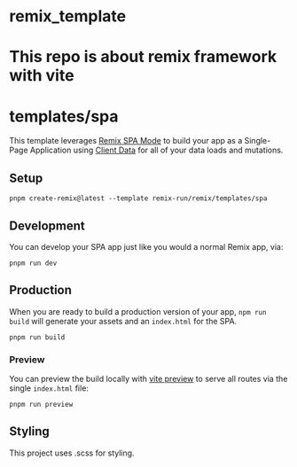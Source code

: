 # remix_template
This repo is about remix framework with vite
=======
# templates/spa

This template leverages [Remix SPA Mode](https://remix.run/docs/en/main/guides/spa-mode) to build your app as a Single-Page Application using [Client Data](https://remix.run/docs/en/main/guides/client-data) for all of your data loads and mutations.

## Setup

```shellscript
pnpm create-remix@latest --template remix-run/remix/templates/spa
```

## Development

You can develop your SPA app just like you would a normal Remix app, via:

```shellscript
pnpm run dev
```

## Production

When you are ready to build a production version of your app, `npm run build` will generate your assets and an `index.html` for the SPA.

```shellscript
pnpm run build
```

### Preview

You can preview the build locally with [vite preview](https://vitejs.dev/guide/cli#vite-preview) to serve all routes via the single `index.html` file:

```shellscript
pnpm run preview
```

## Styling
This project uses .scss for styling.
